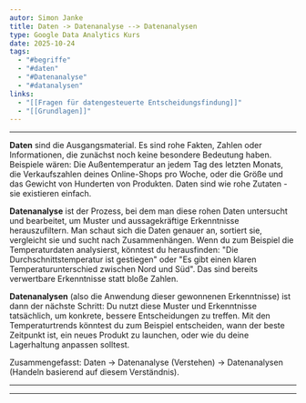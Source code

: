 ```yaml
---
autor: Simon Janke
title: Daten -> Datenanalyse --> Datenanalysen
type: Google Data Analytics Kurs
date: 2025-10-24
tags:
  - "#begriffe"
  - "#daten"
  - "#Datenanalyse"
  - "#datanalysen"
links:
  - "[[Fragen für datengesteuerte Entscheidungsfindung]]"
  - "[[Grundlagen]]"
---
```

---
**Daten** sind die Ausgangsmaterial. Es sind rohe Fakten, Zahlen oder Informationen, die zunächst noch keine besondere Bedeutung haben. Beispiele wären: Die Außentemperatur an jedem Tag des letzten Monats, die Verkaufszahlen deines Online-Shops pro Woche, oder die Größe und das Gewicht von Hunderten von Produkten. Daten sind wie rohe Zutaten - sie existieren einfach.

**Datenanalyse** ist der Prozess, bei dem man diese rohen Daten untersucht und bearbeitet, um Muster und aussagekräftige Erkenntnisse herauszufiltern. Man schaut sich die Daten genauer an, sortiert sie, vergleicht sie und sucht nach Zusammenhängen. Wenn du zum Beispiel die Temperaturdaten analysierst, könntest du herausfinden: "Die Durchschnittstemperatur ist gestiegen" oder "Es gibt einen klaren Temperaturunterschied zwischen Nord und Süd". Das sind bereits verwertbare Erkenntnisse statt bloße Zahlen.

**Datenanalysen** (also die Anwendung dieser gewonnenen Erkenntnisse) ist dann der nächste Schritt: Du nutzt diese Muster und Erkenntnisse tatsächlich, um konkrete, bessere Entscheidungen zu treffen. Mit den Temperaturtrends könntest du zum Beispiel entscheiden, wann der beste Zeitpunkt ist, ein neues Produkt zu launchen, oder wie du deine Lagerhaltung anpassen solltest.

Zusammengefasst: Daten → Datenanalyse (Verstehen) → Datenanalysen (Handeln basierend auf diesem Verständnis).

---
---
